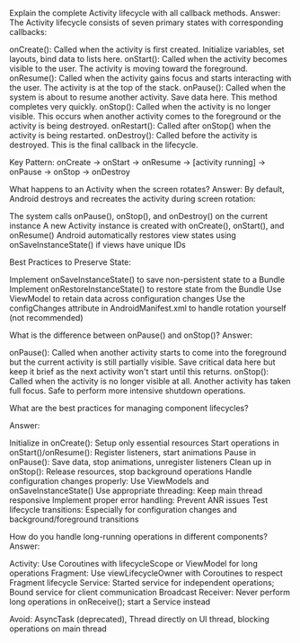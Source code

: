  Explain the complete Activity lifecycle with all callback methods.
Answer:
The Activity lifecycle consists of seven primary states with corresponding callbacks:

onCreate(): Called when the activity is first created. Initialize variables, set layouts, bind data to lists here.
onStart(): Called when the activity becomes visible to the user. The activity is moving toward the foreground.
onResume(): Called when the activity gains focus and starts interacting with the user. The activity is at the top of the stack.
onPause(): Called when the system is about to resume another activity. Save data here. This method completes very quickly.
onStop(): Called when the activity is no longer visible. This occurs when another activity comes to the foreground or the activity is being destroyed.
onRestart(): Called after onStop() when the activity is being restarted.
onDestroy(): Called before the activity is destroyed. This is the final callback in the lifecycle.

Key Pattern: onCreate → onStart → onResume → [activity running] → onPause → onStop → onDestroy

What happens to an Activity when the screen rotates?
Answer:
By default, Android destroys and recreates the activity during screen rotation:

The system calls onPause(), onStop(), and onDestroy() on the current instance
A new Activity instance is created with onCreate(), onStart(), and onResume()
Android automatically restores view states using onSaveInstanceState() if views have unique IDs

Best Practices to Preserve State:

Implement onSaveInstanceState() to save non-persistent state to a Bundle
Implement onRestoreInstanceState() to restore state from the Bundle
Use ViewModel to retain data across configuration changes
Use the configChanges attribute in AndroidManifest.xml to handle rotation yourself (not recommended)

What is the difference between onPause() and onStop()?
Answer:

onPause(): Called when another activity starts to come into the foreground but the current activity is still partially visible. Save critical data here but keep it brief as the next activity won't start until this returns.
onStop(): Called when the activity is no longer visible at all. Another activity has taken full focus. Safe to perform more intensive shutdown operations.


What are the best practices for managing component lifecycles?

Answer:

Initialize in onCreate(): Setup only essential resources
Start operations in onStart()/onResume(): Register listeners, start animations
Pause in onPause(): Save data, stop animations, unregister listeners
Clean up in onStop(): Release resources, stop background operations
Handle configuration changes properly: Use ViewModels and onSaveInstanceState()
Use appropriate threading: Keep main thread responsive
Implement proper error handling: Prevent ANR issues
Test lifecycle transitions: Especially for configuration changes and background/foreground transitions


How do you handle long-running operations in different components?
Answer:

Activity: Use Coroutines with lifecycleScope or ViewModel for long operations
Fragment: Use viewLifecycleOwner with Coroutines to respect Fragment lifecycle
Service: Started service for independent operations; Bound service for client communication
Broadcast Receiver: Never perform long operations in onReceive(); start a Service instead

Avoid: AsyncTask (deprecated), Thread directly on UI thread, blocking operations on main thread